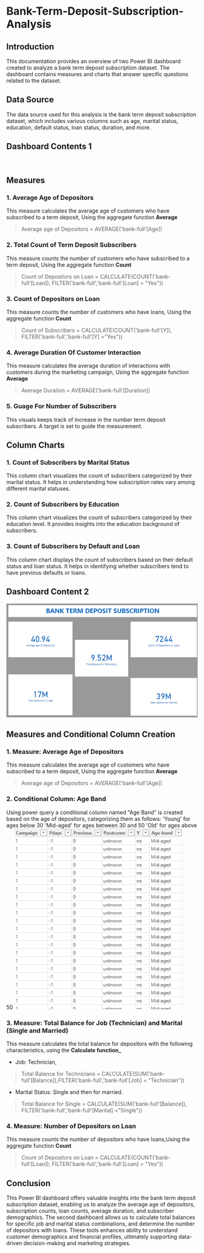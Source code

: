 # Bank-Term-Deposit-Subscription-Analysis
## Introduction
This documentation provides an overview of two Power BI dashboard created to analyze a bank term deposit subscription dataset. The dashboard contains measures and charts that answer specific questions related to the dataset.
## Data Source
The data source used for this analysis is the bank term deposit subscription dataset, which includes various columns such as age, marital status, education, default status, loan status, duration, and more.

## Dashboard Contents 1
![]()
## Measures
### 1. Average Age of Depositors
This measure calculates the average age of customers who have subscribed to a term deposit, Using the aggregate function **Average**
> Average age of Depositors = AVERAGE('bank-full'[Age]) 
### 2. Total Count of Term Deposit Subscribers
This measure counts the number of customers who have subscribed to a term deposit, Using the aggregate function **Count**
> Count of Depositors on Loan = CALCULATE(COUNT('bank-full'[Loan]), FILTER('bank-full','bank-full'[Loan] = "Yes"))
### 3. Count of Depositors on Loan
This measure counts the number of customers who have loans, Using the aggregate function **Count**
> Count of Subscribers = CALCULATE(COUNT('bank-full'[Y]), FILTER('bank-full','bank-full'[Y] ="Yes"))
### 4. Average Duration Of Customer Interaction
This measure calculates the average duration of interactions with customers during the marketing campaign,  Using the aggregate function **Average**
> Average Duration = AVERAGE('bank-full'[Duration])
### 5. Guage For Number of Subscribers
This visuals keeps track of increase in the number term deposit subscribers. A target is set to guide the measurement.
## Column Charts
### 1. Count of Subscribers by Marital Status
This column chart visualizes the count of subscribers categorized by their marital status. It helps in understanding how subscription rates vary among different marital statuses.
### 2. Count of Subscribers by Education
This column chart visualizes the count of subscribers categorized by their education level. It provides insights into the education background of subscribers.
### 3. Count of Subscribers by Default and Loan
This column chart displays the count of subscribers based on their default status and loan status. It helps in identifying whether subscribers tend to have previous defaults or loans.

## Dashboard Content 2
![](https://github.com/AnietieJohnson/Bank-Term-Deposit-Subscription-Analysis/blob/main/Task%204.png)
## Measures and Conditional Column Creation
### 1. Measure: Average Age of Depositors
This measure calculates the average age of customers who have subscribed to a term deposit,  Using the aggregate function **Average**
> Average age of Depositors = AVERAGE('bank-full'[Age])
### 2. Conditional Column: Age Band
Using power query a conditional column named "Age Band" is created based on the age of depositors, categorizing them as follows:
'Young' for ages below 30
'Mid-aged' for ages between 30 and 50
'Old' for ages above 50
![](https://github.com/AnietieJohnson/Bank-Term-Deposit-Subscription-Analysis/blob/main/New%20Column.png)
### 3. Measure: Total Balance for Job (Technician) and Marital (Single and Married)
This measure calculates the total balance for depositors with the following characteristics, using the **Calculate function_**
- Job: Technician, 
>Total Balance for Technicians = CALCULATE(SUM('bank-full'[Balance]),FILTER('bank-full','bank-full'[Job] = "Technician")) 
- Marital Status: Single and then for married.
>Total Balance for Single = CALCULATE(SUM('bank-full'[Balance]), FILTER('bank-full','bank-full'[Marital] ="Single"))
### 4. Measure: Number of Depositors on Loan
This measure counts the number of depositors who have loans,Using the aggregate function **Count** 
> Count of Depositors on Loan = CALCULATE(COUNT('bank-full'[Loan]), FILTER('bank-full','bank-full'[Loan] = "Yes"))

## Conclusion
This Power BI dashboard offers valuable insights into the bank term deposit subscription dataset, enabling us to analyze the average age of depositors, subscription counts, loan counts, average duration, and subscriber demographics. The second dashboard allows us to calculate total balances for specific job and marital status combinations, and determine the number of depositors with loans. These tools enhances ability to understand customer demographics and financial profiles, ultimately supporting data-driven decision-making and marketing strategies.
